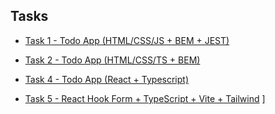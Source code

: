 ## Tasks

- [Task 1 - Todo App (HTML/CSS/JS + BEM + JEST)](https://yehonatal.github.io/a2sv-tasks-multi-repo/basic-projects/task-todo-js/)

- [Task 2 - Todo App (HTML/CSS/TS + BEM)](https://yehonatal.github.io/a2sv-tasks-multi-repo/basic-projects/task-todo-ts/)

- [Task 4 - Todo App (React + Typescript)](https://task4-a2sv-todo.netlify.app/)

- [Task 5 - React Hook Form + TypeScript + Vite + Tailwind](https://task5-react-hook-form.netlify.app/)
]